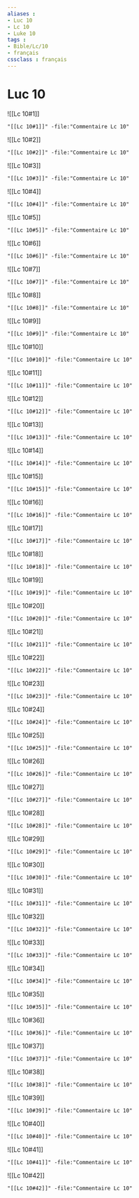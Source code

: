 ```yaml
---
aliases : 
- Luc 10
- Lc 10
- Luke 10
tags : 
- Bible/Lc/10
- français
cssclass : français
---
```


# Luc 10

![[Lc 10#1]]

```query
"[[Lc 10#1]]" -file:"Commentaire Lc 10"
```

![[Lc 10#2]]

```query
"[[Lc 10#2]]" -file:"Commentaire Lc 10"
```

![[Lc 10#3]]

```query
"[[Lc 10#3]]" -file:"Commentaire Lc 10"
```

![[Lc 10#4]]

```query
"[[Lc 10#4]]" -file:"Commentaire Lc 10"
```

![[Lc 10#5]]

```query
"[[Lc 10#5]]" -file:"Commentaire Lc 10"
```

![[Lc 10#6]]

```query
"[[Lc 10#6]]" -file:"Commentaire Lc 10"
```

![[Lc 10#7]]

```query
"[[Lc 10#7]]" -file:"Commentaire Lc 10"
```

![[Lc 10#8]]

```query
"[[Lc 10#8]]" -file:"Commentaire Lc 10"
```

![[Lc 10#9]]

```query
"[[Lc 10#9]]" -file:"Commentaire Lc 10"
```

![[Lc 10#10]]

```query
"[[Lc 10#10]]" -file:"Commentaire Lc 10"
```

![[Lc 10#11]]

```query
"[[Lc 10#11]]" -file:"Commentaire Lc 10"
```

![[Lc 10#12]]

```query
"[[Lc 10#12]]" -file:"Commentaire Lc 10"
```

![[Lc 10#13]]

```query
"[[Lc 10#13]]" -file:"Commentaire Lc 10"
```

![[Lc 10#14]]

```query
"[[Lc 10#14]]" -file:"Commentaire Lc 10"
```

![[Lc 10#15]]

```query
"[[Lc 10#15]]" -file:"Commentaire Lc 10"
```

![[Lc 10#16]]

```query
"[[Lc 10#16]]" -file:"Commentaire Lc 10"
```

![[Lc 10#17]]

```query
"[[Lc 10#17]]" -file:"Commentaire Lc 10"
```

![[Lc 10#18]]

```query
"[[Lc 10#18]]" -file:"Commentaire Lc 10"
```

![[Lc 10#19]]

```query
"[[Lc 10#19]]" -file:"Commentaire Lc 10"
```

![[Lc 10#20]]

```query
"[[Lc 10#20]]" -file:"Commentaire Lc 10"
```

![[Lc 10#21]]

```query
"[[Lc 10#21]]" -file:"Commentaire Lc 10"
```

![[Lc 10#22]]

```query
"[[Lc 10#22]]" -file:"Commentaire Lc 10"
```

![[Lc 10#23]]

```query
"[[Lc 10#23]]" -file:"Commentaire Lc 10"
```

![[Lc 10#24]]

```query
"[[Lc 10#24]]" -file:"Commentaire Lc 10"
```

![[Lc 10#25]]

```query
"[[Lc 10#25]]" -file:"Commentaire Lc 10"
```

![[Lc 10#26]]

```query
"[[Lc 10#26]]" -file:"Commentaire Lc 10"
```

![[Lc 10#27]]

```query
"[[Lc 10#27]]" -file:"Commentaire Lc 10"
```

![[Lc 10#28]]

```query
"[[Lc 10#28]]" -file:"Commentaire Lc 10"
```

![[Lc 10#29]]

```query
"[[Lc 10#29]]" -file:"Commentaire Lc 10"
```

![[Lc 10#30]]

```query
"[[Lc 10#30]]" -file:"Commentaire Lc 10"
```

![[Lc 10#31]]

```query
"[[Lc 10#31]]" -file:"Commentaire Lc 10"
```

![[Lc 10#32]]

```query
"[[Lc 10#32]]" -file:"Commentaire Lc 10"
```

![[Lc 10#33]]

```query
"[[Lc 10#33]]" -file:"Commentaire Lc 10"
```

![[Lc 10#34]]

```query
"[[Lc 10#34]]" -file:"Commentaire Lc 10"
```

![[Lc 10#35]]

```query
"[[Lc 10#35]]" -file:"Commentaire Lc 10"
```

![[Lc 10#36]]

```query
"[[Lc 10#36]]" -file:"Commentaire Lc 10"
```

![[Lc 10#37]]

```query
"[[Lc 10#37]]" -file:"Commentaire Lc 10"
```

![[Lc 10#38]]

```query
"[[Lc 10#38]]" -file:"Commentaire Lc 10"
```

![[Lc 10#39]]

```query
"[[Lc 10#39]]" -file:"Commentaire Lc 10"
```

![[Lc 10#40]]

```query
"[[Lc 10#40]]" -file:"Commentaire Lc 10"
```

![[Lc 10#41]]

```query
"[[Lc 10#41]]" -file:"Commentaire Lc 10"
```

![[Lc 10#42]]

```query
"[[Lc 10#42]]" -file:"Commentaire Lc 10"
```

